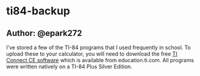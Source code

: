 # ti84-backup
## Author: @epark272
I've stored a few of the TI-84 programs that I used frequently in school. To upload these to your calculator, you will need to download the free [TI Connect CE software](https://education.ti.com/en/products/computer-software/ti-connect-ce-sw) which is available from education.ti.com.
All programs were written natively on a TI-84 Plus Silver Edition.
